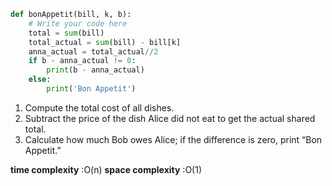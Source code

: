 ```python
def bonAppetit(bill, k, b):
    # Write your code here
    total = sum(bill)
    total_actual = sum(bill) - bill[k]
    anna_actual = total_actual//2
    if b - anna_actual != 0:
        print(b - anna_actual)
    else:
        print('Bon Appetit')
```

1. Compute the total cost of all dishes.
2. Subtract the price of the dish Alice did not eat to get the actual shared total.
3. Calculate how much Bob owes Alice; if the difference is zero, print “Bon Appetit.”

**time complexity** :O(n)
**space complexity** :O(1)